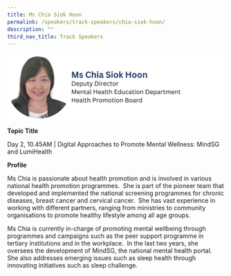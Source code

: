 ```yaml
---
title: Ms Chia Siok Hoon
permalink: /speakers/track-speakers/chia-siok-hoon/
description: ""
third_nav_title: Track Speakers
---
```

<div style="display: flex; flex-wrap: wrap;">
  <div style="flex-basis: 100%; max-width: 100%;">
    <img alt="track speakers 1" src="/images/SpeakersPhoto/chiasiokhoonv0.png">
  </div>
	</div>

<b>Topic Title</b>

<p id="left">Day 2, 10.45AM | Digital Approaches to Promote Mental Wellness: MindSG and LumiHealth</p>

<b>Profile</b>	

Ms Chia is passionate about health promotion and is involved in various national health promotion programmes.&nbsp; She is part of the pioneer team that developed and implemented the national screening programmes for chronic diseases, breast cancer and cervical cancer.&nbsp; She has vast experience in working with different partners, ranging from ministries to community organisations to promote healthy lifestyle among all age groups.

Ms Chia is currently in-charge of promoting mental wellbeing through programmes and campaigns such as the peer support programme in tertiary institutions and in the workplace.&nbsp; In the last two years, she oversees the development of MindSG, the national mental health portal.&nbsp; She also addresses emerging issues such as sleep health through innovating initiatives such as sleep challenge.